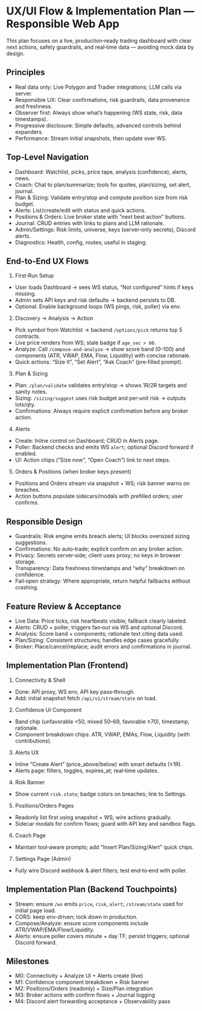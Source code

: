 # UX/UI Flow & Implementation Plan — Responsible Web App

This plan focuses on a live, production‑ready trading dashboard with clear next actions, safety guardrails, and real‑time data — avoiding mock data by design.

## Principles
- Real data only: Live Polygon and Tradier integrations; LLM calls via server.
- Responsible UX: Clear confirmations, risk guardrails, data provenance and freshness.
- Observer first: Always show what’s happening (WS state, risk, data timestamps).
- Progressive disclosure: Simple defaults; advanced controls behind expanders.
- Performance: Stream initial snapshots, then update over WS.

## Top‑Level Navigation
- Dashboard: Watchlist, picks, price tape, analysis (confidence), alerts, news.
- Coach: Chat to plan/summarize; tools for quotes, plan/sizing, set alert, journal.
- Plan & Sizing: Validate entry/stop and compute position size from risk budget.
- Alerts: List/create/edit with status and quick actions.
- Positions & Orders: Live broker state with “next best action” buttons.
- Journal: CRUD entries with links to plans and LLM rationale.
- Admin/Settings: Risk limits, universe, keys (server‑only secrets), Discord alerts.
- Diagnostics: Health, config, routes; useful in staging.

## End‑to‑End UX Flows

1) First‑Run Setup
- User loads Dashboard → sees WS status, “Not configured” hints if keys missing.
- Admin sets API keys and risk defaults → backend persists to DB.
- Optional: Enable background loops (WS pings, risk, poller) via env.

2) Discovery → Analysis → Action
- Pick symbol from Watchlist → backend `/options/pick` returns top 5 contracts.
- Live price renders from WS; stale badge if `age_sec > 60`.
- Analyze: Call `/compose-and-analyze` → show score band (0–100) and components (ATR, VWAP, EMA, Flow, Liquidity) with concise rationale.
- Quick actions: “Size It”, “Set Alert”, “Ask Coach” (pre‑filled prompt).

3) Plan & Sizing
- Plan: `/plan/validate` validates entry/stop → shows 1R/2R targets and sanity notes.
- Sizing: `/sizing/suggest` uses risk budget and per‑unit risk → outputs lots/qty.
- Confirmations: Always require explicit confirmation before any broker action.

4) Alerts
- Create: Inline control on Dashboard; CRUD in Alerts page.
- Poller: Backend checks and emits WS `alert`; optional Discord forward if enabled.
- UI: Action chips (“Size now”, “Open Coach”) link to next steps.

5) Orders & Positions (when broker keys present)
- Positions and Orders stream via snapshot + WS; risk banner warns on breaches.
- Action buttons populate sidecars/modals with prefilled orders; user confirms.

## Responsible Design
- Guardrails: Risk engine emits breach alerts; UI blocks oversized sizing suggestions.
- Confirmations: No auto‑trade; explicit confirm on any broker action.
- Privacy: Secrets server‑side; client uses proxy; no keys in browser storage.
- Transparency: Data freshness timestamps and “why” breakdown on confidence.
- Fail‑open strategy: Where appropriate, return helpful fallbacks without crashing.

## Feature Review & Acceptance
- Live Data: Price ticks, risk heartbeats visible; fallback clearly labeled.
- Alerts: CRUD + poller; triggers fan‑out via WS and optional Discord.
- Analysis: Score band + components; rationale text citing data used.
- Plan/Sizing: Consistent structures; handles edge cases gracefully.
- Broker: Place/cancel/replace; audit errors and confirmations in journal.

## Implementation Plan (Frontend)
1. Connectivity & Shell
- Done: API proxy, WS env, API key pass‑through.
- Add: initial snapshot fetch `/api/v1/stream/state` on load.

2. Confidence UI Component
- Band chip (unfavorable <50, mixed 50–69, favorable ≥70), timestamp, rationale.
- Component breakdown chips: ATR, VWAP, EMAs, Flow, Liquidity (with contributions).

3. Alerts UX
- Inline “Create Alert” (price_above/below) with smart defaults (±1R).
- Alerts page: filters, toggles, expires_at; real‑time updates.

4. Risk Banner
- Show current `risk.state`; badge colors on breaches; link to Settings.

5. Positions/Orders Pages
- Readonly list first using snapshot + WS; wire actions gradually.
- Sidecar modals for confirm flows; guard with API key and sandbox flags.

6. Coach Page
- Maintain tool‑aware prompts; add “Insert Plan/Sizing/Alert” quick chips.

7. Settings Page (Admin)
- Fully wire Discord webhook & alert filters; test end‑to‑end with poller.

## Implementation Plan (Backend Touchpoints)
- Stream: ensure `/ws` emits `price`, `risk`, `alert`; `/stream/state` used for initial page load.
- CORS: keep env‑driven; lock down in production.
- Compose/Analyze: ensure score components include ATR/VWAP/EMA/Flow/Liquidity.
- Alerts: ensure poller covers minute + day TF; persist triggers; optional Discord forward.

## Milestones
- M0: Connectivity + Analyze UI + Alerts create (live)
- M1: Confidence component breakdown + Risk banner
- M2: Positions/Orders (readonly) + Size/Plan integration
- M3: Broker actions with confirm flows + Journal logging
- M4: Discord alert forwarding acceptance + Observability pass

